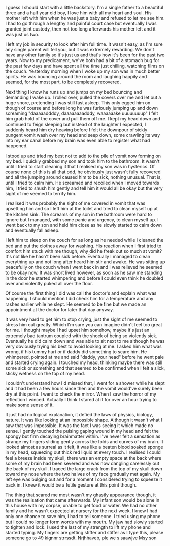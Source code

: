 I guess I should start with a little backstory. I'm a single father to a beautiful three and a half year old boy, I love him with all my heart and soul. His mother left with him when he was just a baby and refused to let me see him. I had to go through a lengthy and painful court case but eventually I was granted joint custody, then not too long afterwards his mother left and it was just us two.

I left my job in security to look after him full time. It wasn't easy, as I'm sure any single parent will tell you, but it was extremely rewarding. We don't have any other family so it's just us and that's how it's been for the past two years. Now to my predicament, we've both had a bit of a stomach bug for the past few days and have spent all the time just chilling, watching films on the couch. Yesterday morning when I woke up my son was in much better spirits. He was bouncing around the room and laughing happily and seemed, for the most part, to be completely recovered. 

Next thing I know he runs up and jumps on my bed bouncing and demanding I wake up. I rolled over, pulled the covers over me and let out a huge snore, pretending I was still fast asleep. This only egged him on though of course and before long he was furiously jumping up and down screaming "daaaaaddddy, daaaaaaaadddy, waaaaaake uuuuuuuup" I felt him grab hold of the cover and pull them off me. I kept my head down and continued to feign sleeping but instead of the laughter I expected, I suddenly heard him dry heaving before I felt the downpour of sickly pungent vomit wash over my head and seep down, some crawling its way into my ear canal before my brain was even able to register what had happened. 

I stood up and tried my best not to add to the pile of vomit now forming on my bed. I quickly grabbed my son and took him to the bathroom. It wasn't until I tried to start cleaning it that I realised my son was in hysterics. Of course none of this is all that odd, he obviously just wasn't fully recovered and all the jumping around caused him to be sick, nothing unusual. That is, until I tried to calm him. He screamed and recoiled when I moved towards him, I tried to shush him gently and tell him it would all be okay but the very sight of me seemed to terrify him. 

I realised it was probably the sight of me covered in vomit that was upsetting him and so I left him at the toilet and tried to clean myself up at the kitchen sink. The screams of my son in the bathroom were hard to ignore but I managed, with some panic and urgency, to clean myself up. I went back to my son and held him close as he slowly started to calm down and eventually fall asleep. 

I left him to sleep on the couch for as long as he needed while I cleaned the bed and put the clothes away for washing. His reaction when I first tried to comfort him stuck with me though, why did he freak out so much at vomit? It's not like he hasn't been sick before. Eventually I managed to clean everything up and not long after heard him stir and awake. He was sitting up peacefully on the couch when I went back in and I was relieved he seemed to be okay now. It was short lived however, as soon as he saw me standing in the door he started whimpering and before I could even think he doubled over and violently puked all over the floor. 

Of course the first thing I did was call the doctor's and explain what was happening. I should mention I did check him for a temperature and any rashes earlier while he slept. He seemed to be fine but we made an appointment at the doctor for later that day anyway. 

It was very hard to get him to stop crying, just the sight of me seemed to stress him out greatly. Which I'm sure you can imagine didn't feel too great for me. I thought maybe I had upset him somehow, maybe it's just an extremely bad tantrum coupled with the shock of being so violently sick. Eventually he did calm down and was able to sit next to me although he was very obviously trying his best to avoid looking at me. I asked him what was wrong, if his tummy hurt or if daddy did something to scare him. He whimpered, pointed at me and said "daddy, your head" before he went pale and started crying again. I touched my head, thinking maybe there was still some sick or something and that seemed to be confirmed when I felt a slick, sticky wetness on the top of my head. 

I couldn't understand how I'd missed that, I went for a shower while he slept and it had been a few hours since then and the vomit would've surely been dry at this point. I went to check the mirror. When I saw the horror of my reflection I winced. Actually I think I stared at it for over an hour trying to make some sense of it. 

It just had no logical explanation, it defied the laws of physics, biology, nature. It was like looking at an impossible shape. Although it wasn't what I saw that was impossible. It was the fact I was seeing it which made no sense. I gently touched the pulsing gaping wound in my head and felt the spongy but firm decaying brainmatter within. I've never felt a sensation as strange my fingers sliding gently across the folds and curves of my brain. It looked almost as surreal as it felt, it was like a beaten blood soaked sponge in my head, squeezing out thick red liquid at every touch. I realised I could feel a breeze inside my skull, there was an empty space at the back where some of my brain had been severed and was now dangling carelessly out the back of my skull. I traced the large crack from the top of my skull down toward my nose where the two halves of my face gradually met again. My left eye was bulging out and for a moment I considered trying to squeeze it back in. I knew it would be a futile gesture at this point though.

The thing that scared me most wasn't my ghastly appearance though, it was the realisation that came afterwards. My infant son would be alone in this house with my corpse, unable to get food or water. We had no other family and he wasn't expected at nursery for the next week. I knew I had only one chance to save him, I had to tell someone. I tried using my phone but I could no longer form words with my mouth. My jaw had slowly started to tighten and lock. I used the last of my strength to lift my phone and started typing. My fingers are getting stiffer and stiffer as I type this, please someone go to 49 kignnr strrssdt. Nrjhhaveb, ple we s saawjve Msy son